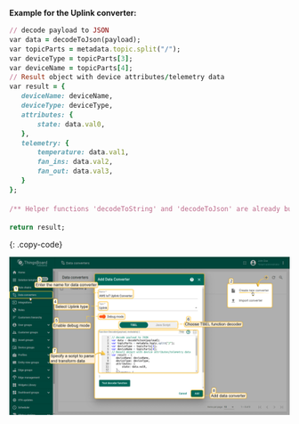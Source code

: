 **Example for the Uplink converter:**

```ruby
// decode payload to JSON
var data = decodeToJson(payload);
var topicParts = metadata.topic.split("/");
var deviceType = topicParts[3];
var deviceName = topicParts[4];
// Result object with device attributes/telemetry data
var result = {
   deviceName: deviceName,
   deviceType: deviceType,
   attributes: {
       state: data.val0,
   },
   telemetry: {
       temperature: data.val1,
       fan_ins: data.val2,
       fan_out: data.val3,
   }
};

/** Helper functions 'decodeToString' and 'decodeToJson' are already built-in **/

return result;
```
{: .copy-code}

![image](/images/user-guide/integrations/aws-iot/aws-iot-uplink-converter-tbel-pe.png)